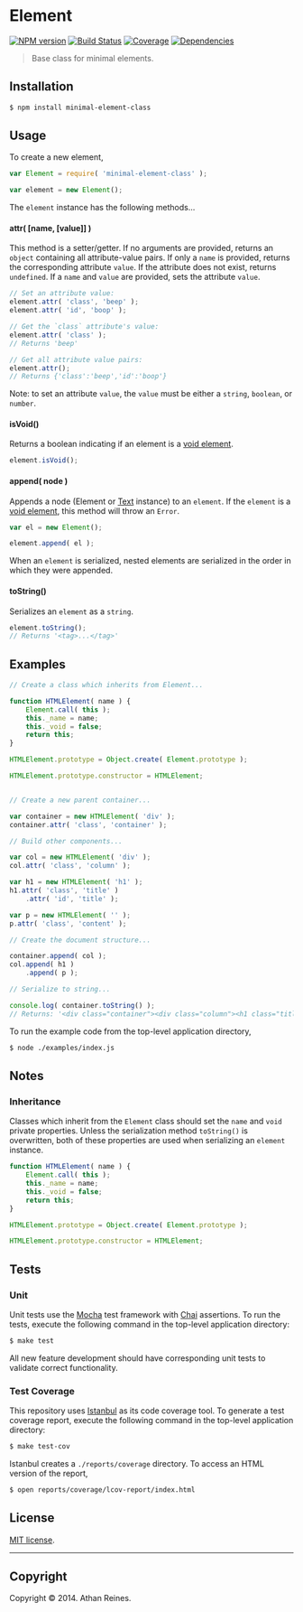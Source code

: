 Element
=======
[![NPM version][npm-image]][npm-url] [![Build Status][travis-image]][travis-url] [![Coverage][coveralls-image]][coveralls-url] [![Dependencies][dependencies-image]][dependencies-url]

> Base class for minimal elements.


## Installation

``` bash
$ npm install minimal-element-class
```


## Usage

To create a new element,

``` javascript
var Element = require( 'minimal-element-class' );

var element = new Element();
```

The `element` instance has the following methods...


#### attr( [name, [value]] )

This method is a setter/getter. If no arguments are provided, returns an `object` containing all attribute-value pairs. If only a `name` is provided, returns the corresponding attribute `value`. If the attribute does not exist, returns `undefined`. If a `name` and `value` are provided, sets the attribute `value`.

``` javascript
// Set an attribute value:
element.attr( 'class', 'beep' );
element.attr( 'id', 'boop' );

// Get the `class` attribute's value:
element.attr( 'class' );
// Returns 'beep'

// Get all attribute value pairs:
element.attr();
// Returns {'class':'beep','id':'boop'}
```

Note: to set an attribute `value`, the `value` must be either a `string`, `boolean`, or `number`.


#### isVoid()

Returns a boolean indicating if an element is a [void element](http://www.w3.org/TR/html-markup/syntax.html).

``` javascript
element.isVoid();
```

#### append( node )

Appends a node (Element or [Text](https://github.com/element-io/text) instance) to an `element`. If the `element` is a [void element](http://www.w3.org/TR/html-markup/syntax.html), this method will throw an `Error`.

``` javascript
var el = new Element();

element.append( el );
```

When an `element` is serialized, nested elements are serialized in the order in which they were appended.


#### toString()

Serializes an `element` as a `string`.

``` javascript
element.toString();
// Returns '<tag>...</tag>'
```


## Examples

``` javascript
// Create a class which inherits from Element...

function HTMLElement( name ) {
	Element.call( this );
	this._name = name;
	this._void = false;
	return this;
}

HTMLElement.prototype = Object.create( Element.prototype );

HTMLElement.prototype.constructor = HTMLElement;


// Create a new parent container...

var container = new HTMLElement( 'div' );
container.attr( 'class', 'container' );

// Build other components...

var col = new HTMLElement( 'div' );
col.attr( 'class', 'column' );

var h1 = new HTMLElement( 'h1' );
h1.attr( 'class', 'title' )
	.attr( 'id', 'title' );

var p = new HTMLElement( '' );
p.attr( 'class', 'content' );

// Create the document structure...

container.append( col );
col.append( h1 )
	.append( p );

// Serialize to string...

console.log( container.toString() );
// Returns: '<div class="container"><div class="column"><h1 class="title" id="title"></h1><p class="content"></p></div></div>'
```

To run the example code from the top-level application directory,

``` bash
$ node ./examples/index.js
```


## Notes

### Inheritance

Classes which inherit from the `Element` class should set the `name` and `void` private properties. Unless the serialization method `toString()` is overwritten, both of these properties are used when serializing an `element` instance.

``` javascript
function HTMLElement( name ) {
	Element.call( this );
	this._name = name;
	this._void = false;
	return this;
}

HTMLElement.prototype = Object.create( Element.prototype );

HTMLElement.prototype.constructor = HTMLElement;
```



## Tests

### Unit

Unit tests use the [Mocha](http://visionmedia.github.io/mocha) test framework with [Chai](http://chaijs.com) assertions. To run the tests, execute the following command in the top-level application directory:

``` bash
$ make test
```

All new feature development should have corresponding unit tests to validate correct functionality.


### Test Coverage

This repository uses [Istanbul](https://github.com/gotwarlost/istanbul) as its code coverage tool. To generate a test coverage report, execute the following command in the top-level application directory:

``` bash
$ make test-cov
```

Istanbul creates a `./reports/coverage` directory. To access an HTML version of the report,

``` bash
$ open reports/coverage/lcov-report/index.html
```


## License

[MIT license](http://opensource.org/licenses/MIT). 


---
## Copyright

Copyright &copy; 2014. Athan Reines.



[npm-image]: http://img.shields.io/npm/v/minimal-element-class.svg
[npm-url]: https://npmjs.org/package/minimal-element-class

[travis-image]: http://img.shields.io/travis/element-io/minimal-element-class/master.svg
[travis-url]: https://travis-ci.org/element-io/minimal-element-class

[coveralls-image]: https://img.shields.io/coveralls/element-io/minimal-element-class/master.svg
[coveralls-url]: https://coveralls.io/r/element-io/minimal-element-class?branch=master

[dependencies-image]: http://img.shields.io/david/element-io/minimal-element-class.svg
[dependencies-url]: https://david-dm.org/element-io/minimal-element-class

[dev-dependencies-image]: http://img.shields.io/david/dev/element-io/minimal-element-class.svg
[dev-dependencies-url]: https://david-dm.org/dev/element-io/minimal-element-class

[github-issues-image]: http://img.shields.io/github/issues/element-io/minimal-element-class.svg
[github-issues-url]: https://github.com/element-io/minimal-element-class/issues